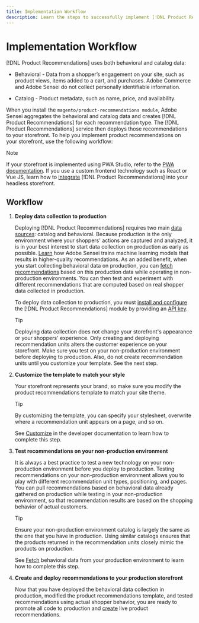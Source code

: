 ```yaml
---
title: Implementation Workflow
description: Learn the steps to successfully implement [!DNL Product Recommendations] on your storefront.
---
```

# Implementation Workflow

[!DNL Product Recommendations] uses both behavioral and catalog data:

- Behavioral - Data from a shopper’s engagement on your site, such as product views, items added to a cart, and purchases. Adobe Commerce and Adobe Sensei do not collect personally identifiable information.

- Catalog - Product metadata, such as name, price, and availability.

When you install the `magento/product-recommendations module`, Adobe Sensei aggregates the behavioral and catalog data and creates [!DNL Product Recommendations] for each recommendation type. The [!DNL Product Recommendations] service then deploys those recommendations to your storefront. To help you implement product recommendations on your storefront, use the following workflow:

>[!NOTE]
>
> If your storefront is implemented using PWA Studio, refer to the [PWA documentation](https://developer.adobe.com/commerce/pwa-studio/integrations/product-recommendations/). If you use a custom frontend technology such as React or Vue JS, learn how to [integrate](headless.md) [!DNL Product Recommendations] into your headless storefront.

## Workflow

1. **Deploy data collection to production**

   Deploying [!DNL Product Recommendations] requires two main [data sources](type.md): catalog and behavioral. Because production is the only environment where your shoppers' actions are captured and analyzed, it is in your best interest to start data collection on production as early as possible. [Learn](behavioral-data.md) how Adobe Sensei trains machine learning models that results in higher-quality recommendations. As an added benefit, when you start collecting behavioral data on production, you can [fetch recommendations](verify.md) based on this production data while operating in non-production environments. You can then test and experiment with different recommendations that are computed based on real shopper data collected in production.

   To deploy data collection to production, you must [install and configure](install-configure.md) the [!DNL Product Recommendations] module by providing an [API key](https://docs.magento.com/user-guide/system/saas.html#apikey).

   >[!TIP]
   >
   > Deploying data collection does not change your storefront's appearance or your shoppers' experience. Only creating and deploying recommendation units alters the customer experience on your storefront. Make sure you test on your non-production environment before deploying to production. Also, do not create recommendation units until you customize your template. See the next step.

1. **Customize the template to match your style**

   Your storefront represents your brand, so make sure you modify the product recommendations template to match your site theme.

   >[!TIP]
   >
   > By customizing the template, you can specify your stylesheet, overwrite where a recommendation unit appears on a page, and so on.

   See [Customize](https://devdocs.magento.com/recommendations/customize.html) in the developer documentation to learn how to complete this step.

1. **Test recommendations on your non-production environment**

   It is always a best practice to test a new technology on your non-production environment before you deploy to production. Testing recommendations on your non-production environment allows you to play with different recommendation unit types, positioning, and pages. You can pull recommendations based on behavioral data already gathered on production while testing in your non-production environment, so that recommendation results are based on the shopping behavior of actual customers.

   >[!TIP]
   >
   > Ensure your non-production environment catalog is largely the same as the one that you have in production. Using similar catalogs ensures that the products returned in the recommendation units closely mimic the products on production.

   See [Fetch](staging-environment.md) behavioral data from your production environment to learn how to complete this step.

1. **Create and deploy recommendations to your production storefront**

   Now that you have deployed the behavioral data collection in production, modified the product recommendations template, and tested recommendations using actual shopper behavior, you are ready to promote all code to production and [create](create.md) live product recommendations.
